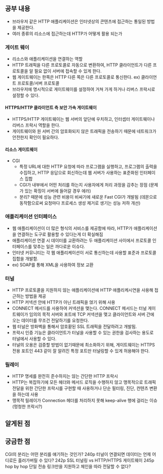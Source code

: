## 공부 내용

- 브라우저 같은 HTTP 애플리케이션은 인터넷상의 콘텐츠에 접근하는 통일된 방법을 제공한다.
- 여러 종류의 리소스에 접근하는데 HTTP가 어떻게 활용 되는가

### 게이트 웨이

- 리소스와 애플리케이션을 연결하는 역할
- HTTP 트래픽을 다른 프로토콜로 자동으로 변환하여, HTTP 클라이언트가 다른 프로토콜을 알 필요 없이 서버에 접속할 수 있게 한다.
- 웹 게이트웨이는 한쪽은 HTTP 다른 쪽은 다른 프로토콜로 통신한다. ex) 클라이언트 프로토콜/서버 프로토콜
- 브라우저에 명시적으로 게이트웨이를 설정하여 거쳐 가게 하거나 리버스 프락시로 설정할 수 있다.

#### HTTPS/HTTP 클라이언트 측 보안 가속 게이트웨이

- HTTPS/HTTP 게이트웨이는 웹 서버의 앞단에 우치하고, 인터셉터 게이트웨이나 리버스 프락시 역할을 한다.
- 게이트웨이와 원 서버 간의 암호화되지 않은 트래픽을 전송하기 때문에 네트워크가 안전한지 확인이 필요하다.

#### 리소스 게이트웨이

- CGI
  - 특정 URL에 대한 HTTP 요청에 따라 프로그램을 실행하고, 프로그램의 출력을 수집하고, HTTP 응답으로 회신하는데 웹 서버가 사용하는 표준화된 인터페이스 집합
  - CGI가 내부에서 어떤 처리를 하는지 사용자에게 처리 과정을 감추는 장점 (문제가 있는 확징이 서버에 들어갈 경우 에러)
  - 분리? 때문에 성능 관련 비용이 비싸기에 새로운 Fast CGI가 개발됨 (데몬으로 동작함으로써 요청마다 프로세스 생성 제거로 생기는 성능 저하 개선)

### 애플리케이션 인터페이스

- 웹 애플리케이션이 더 많은 형식의 서비스를 제공함에 따라, HTTP가 애플리케이션을 연결하는 도구로 활용할 수 있다는게 더 확실해짐
- 애플리케이션 연결 시 데이터를 교환하려는 두 애플리케이션 사이에서 프로토콜 인터페이스를 맞추는 일은 까다로운 이슈다.
- 인터넷 커뮤니티는 각 웹 애플리케이션이 서로 통신하는데 사용할 표준과 프로토콜 집합을 개발함.
- ex) SOAP를 통해 XML을 사용하여 정보 교환

### 터널

- HTTP 프로토콜을 지원하지 않는 애플리케이션에 HTTP 애플리케시연을 사용해 접근하는 방법을 제공
- HTTP 커넥션 안에 HTTP가 아닌 트래픽을 얹기 위해 사용
- CONNECT 메서드를 사용하여 커넥션을 맺는다. CONNECT 메서드는 터널 게이트웨이가 임의의 목적 서버와 포트에 TCP 커넥션을 맺고 클라이언트와 서버 간에 오는 데이터를 무조건 전달하기를 요청한다.
- 웹 터널은 방화벽을 통해서 암호홛된 SSL 트래픽을 전달하려고 개발됨.
- 프락시 인증 기능은 클라이언트가 터널을 사용할 수 있는 권한을 검사하는 용도로 터널에서 사용할 수 있다.
- 터널의 오용은 검증할 방법이 없기때문에 최소화하기 위해, 게이트웨이는 HTTPS 전용 포트인 443 같이 잘 알려진 특정 포트만 터널링할 수 있게 허용해야 한다.

### 릴레이

- HTTP 명세를 완전히 준수하지는 않는 간단한 HTTP 프락시
- HTTP는 복잡하기에 모든 헤더와 메서드 로직을 수행하지 않고 맹목적으로 트래픽 전달을 위한 간단한 프락시를 구현할 때 사용하거나 단순 필터링, 진단, 컨텐츠 변환을 하는데 사용
- 맹목적 릴레이가 Connection 헤더를 처리하지 못해 keep-alive 행에 걸리는 이슈 (멍청한 프락시?)

## 알게된 점

## 궁금한 점

CGI의 분리는 어떤 분리를 얘기하는 것인가?
240p 터널이 연결되면 데이터는 언제 어디로든 흘러가버릴 수 있다?
242p SSL 터널링 vs HTTP/HTTPS 게이트웨이
245p hop by hop 단일 전송 링크만을 지원하고 체인을 따라 전달할 수 없다?
